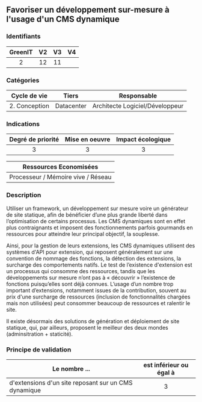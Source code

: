 ## Favoriser un développement sur-mesure à l'usage d'un CMS dynamique

### Identifiants

| GreenIT |  V2  |  V3  |  V4  |
|:-------:|:----:|:----:|:----:|
|   2   | 12  | 11  |      |

### Catégories

| Cycle de vie |  Tiers  |  Responsable  |
|:---------:|:----:|:----:|
| 2. Conception | Datacenter | Architecte Logiciel/Développeur |

### Indications

| Degré de priorité |      Mise en oeuvre       |  Impact écologique    |
|:-------------------:|:-------------------------:|:---------------------:|
| 3 | 3 | 3 |

|Ressources Economisées                                      |
|:----------------------------------------------------------:|
|  Processeur / Mémoire vive / Réseau  |

### Description

Utiliser un framework, un développement sur mesure voire un générateur de site statique, afin de bénéficier d’une plus grande liberté dans l’optimisation de certains processus.
Les CMS dynamiques sont en effet plus contraignants et imposent des fonctionnements parfois gourmands en ressources pour atteindre leur principal objectif, la souplesse.

Ainsi, pour la gestion de leurs extensions, les CMS dynamiques utilisent des systèmes d'API pour extension, qui reposent généralement sur une convention de nommage des fonctions, la détection des extensions, la surcharge des comportements natifs.
Le test de l’existence d'extension est un processus qui consomme des ressources, tandis que les développements sur mesure n’ont pas à « découvrir » l’existence de fonctions puisqu’elles sont déjà connues. L’usage d’un nombre trop important d’extensions, notamment issues de la contribution, souvent au prix d'une surcharge de ressources (inclusion de fonctionnalités chargées mais non utilisées) peut consommer beaucoup de ressources et ralentir le site.

Il existe désormais des solutions de génération et déploiement de site statique, qui, par ailleurs, proposent le meilleur des deux mondes (adminsitration + staticité).

### Principe de validation

| Le nombre ...     | est inférieur ou égal à   |  
|-------------------|:-------------------------:|
| d'extensions d'un site reposant sur un CMS dynamique | 3  |

